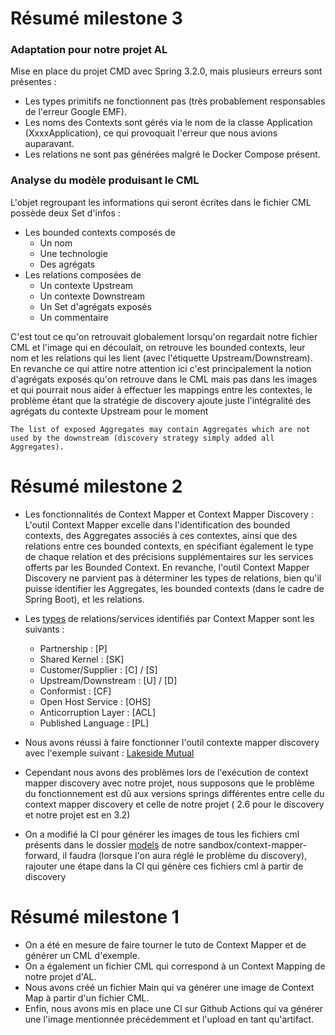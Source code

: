 # Résumé milestone 3

### Adaptation pour notre projet AL

Mise en place du projet CMD avec Spring 3.2.0, mais plusieurs erreurs sont présentes :

- Les types primitifs ne fonctionnent pas (très probablement responsables de l'erreur Google EMF).
- Les noms des Contexts sont gérés via le nom de la classe Application (XxxxApplication), ce qui provoquait l'erreur que nous avions auparavant.
- Les relations ne sont pas générées malgré le Docker Compose présent.

### Analyse du modèle produisant le CML
L'objet regroupant les informations qui seront écrites dans le fichier CML possède deux Set d'infos :
- Les bounded contexts composés de 
  - Un nom
  - Une technologie
  - Des agrégats
- Les relations composées de
  - Un contexte Upstream
  - Un contexte Downstream
  - Un Set d'agrégats exposés
  - Un commentaire

C'est tout ce qu'on retrouvait globalement lorsqu'on regardait notre fichier CML et l'image qui en découlait, on retrouve les bounded contexts, leur nom et les relations qui les lient (avec l'étiquette Upstream/Downstream).
En revanche ce qui attire notre attention ici c'est principalement la notion d'agrégats exposés qu'on retrouve dans le CML mais pas dans les images et qui pourrait nous aider à effectuer les mappings entre les contextes, le problème étant que la stratégie de discovery ajoute juste l'intégralité des agrégats du contexte Upstream pour le moment

`The list of exposed Aggregates may contain Aggregates which are not used by the downstream (discovery strategy simply added all Aggregates).`


# Résumé milestone 2 

- Les fonctionnalités de Context Mapper et Context Mapper Discovery : 
L'outil Context Mapper excelle dans l'identification des bounded contexts, des Aggregates associés à ces contextes, ainsi que des relations entre ces bounded contexts, en spécifiant également le type de chaque relation et des précisions supplémentaires sur les services offerts par les Bounded Context. En revanche, l'outil Context Mapper Discovery ne parvient pas à déterminer les types de relations, bien qu'il puisse identifier les Aggregates, les bounded contexts (dans le cadre de Spring Boot), et les relations.

- Les [types](https://contextmapper.org/docs/language-reference/) de relations/services identifiés par Context Mapper sont les suivants :

  - Partnership : [P]
  - Shared Kernel : [SK]
  - Customer/Supplier : [C] / [S]
  - Upstream/Downstream : [U] / [D]
  - Conformist : [CF]
  - Open Host Service : [OHS]
  - Anticorruption Layer : [ACL]
  - Published Language : [PL]

- Nous avons réussi à faire fonctionner l'outil contexte mapper discovery avec l'exemple suivant : [Lakeside Mutual](https://github.com/Microservice-API-Patterns/LakesideMutual/tree/master)

- Cependant nous avons des problèmes lors de l'exécution de context mapper discovery avec notre projet, nous supposons que le problème du fonctionnement est dû aux versions springs différentes entre celle du context mapper discovery et celle de notre projet ( 2.6 pour le discovery et notre projet est en 3.2)

- On a modifié la CI pour générer les images de tous les fichiers cml présents dans le dossier [models](https://github.com/DeathStar3-projects/context-mapper-per-23/tree/main/sandbox/context-mapper-forward/src/main/resources/models) de notre sandbox/context-mapper-forward, il faudra (lorsque l'on aura réglé le problème du discovery), rajouter une étape dans la CI qui génère ces fichiers cml à partir de discovery


# Résumé milestone 1

- On a été en mesure de faire tourner le tuto de Context Mapper et de générer un CML d'exemple.
- On a également un fichier CML qui correspond à un Context Mapping de notre projet d'AL.
- Nous avons créé un fichier Main qui va générer une image de Context Map à partir d'un fichier CML.
- Enfin, nous avons mis en place une CI sur Github Actions qui va générer une l'image mentionnée précédemment et l'upload en tant qu'artifact.


